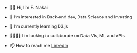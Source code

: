 - 👋🏿 Hi, I’m F. Njakai
- 👀 I’m interested in Back-end dev, Data Science and Investing
- 🌱 I’m currently learning D3.js
- 🫱🏻‍🫲🏿 I’m looking to collaborate on Data Vis, ML and APIs

- 📫 How to reach me [LinkedIn](https://www.linkedin.com/in/francis-n-6b61b2a0)

<!---
brk-a/brk-a is a ✨ special ✨ repository because its `README.md` (this file) appears on your GitHub profile.
You can click the Preview link to take a look at your changes.
--->
